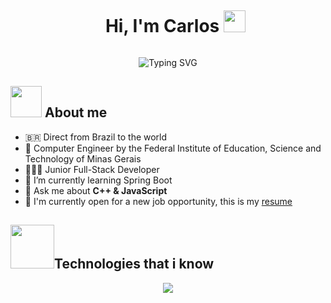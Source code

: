 <!--h1 without bottom border-->
<div id="user-content-toc">
  <ul align="center">
    <summary><h1 style="display: inline-block">Hi, I'm Carlos&nbsp;</h1><img src="https://media.giphy.com/media/hvRJCLFzcasrR4ia7z/giphy.gif" width="35"></summary>
  </ul>
</div>

<!--- snake -->
<div align="center">
  <picture>
    <img src="https://readme-typing-svg.herokuapp.com?font=Fira+Code&size=23&duration=3000&pause=1000&center=true&vCenter=true&width=435&lines=Computer+Engineer;Full-Stack+Developer;Passionate+about+technology" alt="Typing SVG"/>
  </picture>
</div>

## <picture><img src = "https://github.com/7oSkaaa/7oSkaaa/blob/main/Images/about_me.gif?raw=true" width = 50px></picture> About me

<!--Intro start-->
- 🇧🇷 Direct from Brazil to the world
- 🏫 Computer Engineer by the Federal Institute of Education, Science and Technology of Minas Gerais
- 👨🏻‍💻 Junior Full-Stack Developer
- 🌱 I’m currently learning Spring Boot
- 💬 Ask me about **C++ & JavaScript**
- 💼 I'm currently open for a new job opportunity, this is my [resume]()
<!--Intro end-->

<!--h1 without bottom border-->
## <picture><img src = "https://i.pinimg.com/originals/e5/93/ab/e593ab0589d5f1b389e4dfbcce2bce20.gif" width = 70px></picture>Technologies that i know</h2></summary>
<!--tech stack icons-->
<p align="center">
  <a href="https://skillicons.dev">
    <img src="https://skillicons.dev/icons?i=git,c,cpp,java,spring,py,js,ts,nodejs,nestjs,react,html,css,postgresql,mysql,docker,postman,linux,idea,vscode&perline=10" />
  </a>
</p>
